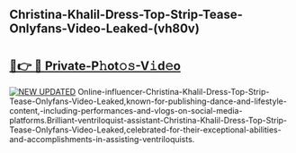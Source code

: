 ## Christina-Khalil-Dress-Top-Strip-Tease-Onlyfans-Video-Leaked-(vh80v)


# <h2><a href="https://mediaupload.pro?-19M">🔗👉 🔴 Private-P𝚑ot𝚘𝚜-V𝚒d𝚎o</a></h2>

[![NEW UPDATED](https://i.imgur.com/0qMVB7G.gif)](https://mediaupload.pro?-19M)
Online-influencer-Christina-Khalil-Dress-Top-Strip-Tease-Onlyfans-Video-Leaked,known-for-publishing-dance-and-lifestyle-content,-including-performances-and-vlogs-on-social-media-platforms.Brilliant-ventriloquist-assistant-Christina-Khalil-Dress-Top-Strip-Tease-Onlyfans-Video-Leaked,celebrated-for-their-exceptional-abilities-and-accomplishments-in-assisting-ventriloquists.  